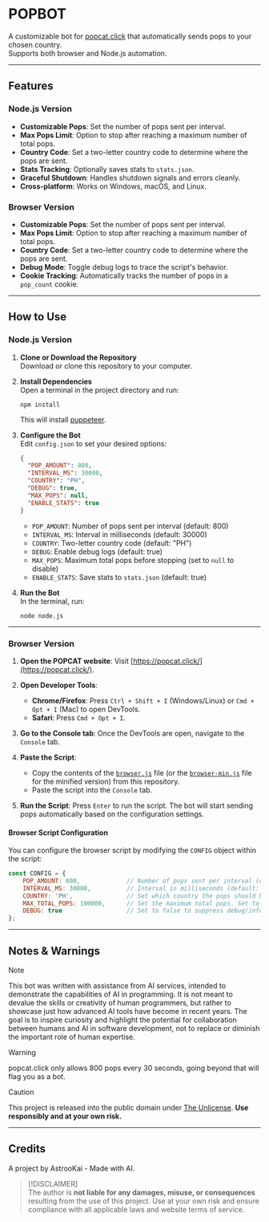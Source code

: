 # POPBOT

A customizable bot for [popcat.click](https://popcat.click/) that automatically sends pops to your chosen country.  
Supports both browser and Node.js automation.

---

## Features

### Node.js Version

- **Customizable Pops**: Set the number of pops sent per interval.
- **Max Pops Limit**: Option to stop after reaching a maximum number of total pops.
- **Country Code**: Set a two-letter country code to determine where the pops are sent.
- **Stats Tracking**: Optionally saves stats to `stats.json`.
- **Graceful Shutdown**: Handles shutdown signals and errors cleanly.
- **Cross-platform**: Works on Windows, macOS, and Linux.

### Browser Version

- **Customizable Pops**: Set the number of pops sent per interval.
- **Max Pops Limit**: Option to stop after reaching a maximum number of total pops.
- **Country Code**: Set a two-letter country code to determine where the pops are sent.
- **Debug Mode**: Toggle debug logs to trace the script's behavior.
- **Cookie Tracking**: Automatically tracks the number of pops in a `pop_count` cookie.

---

## How to Use

### Node.js Version

1. **Clone or Download the Repository**  
   Download or clone this repository to your computer.

2. **Install Dependencies**  
   Open a terminal in the project directory and run:
   ```
   npm install
   ```
   This will install [puppeteer](https://www.npmjs.com/package/puppeteer).

3. **Configure the Bot**  
   Edit `config.json` to set your desired options:
   ```json
   {
     "POP_AMOUNT": 800,
     "INTERVAL_MS": 30000,
     "COUNTRY": "PH",
     "DEBUG": true,
     "MAX_POPS": null,
     "ENABLE_STATS": true
   }
   ```
   - `POP_AMOUNT`: Number of pops sent per interval (default: 800)
   - `INTERVAL_MS`: Interval in milliseconds (default: 30000)
   - `COUNTRY`: Two-letter country code (default: "PH")
   - `DEBUG`: Enable debug logs (default: true)
   - `MAX_POPS`: Maximum total pops before stopping (set to `null` to disable)
   - `ENABLE_STATS`: Save stats to `stats.json` (default: true)

4. **Run the Bot**  
   In the terminal, run:
   ```
   node node.js
   ```

---

### Browser Version

1. **Open the POPCAT website**: Visit [https://popcat.click/](https://popcat.click/).
   
2. **Open Developer Tools**:
   - **Chrome/Firefox**: Press `Ctrl + Shift + I` (Windows/Linux) or `Cmd + Opt + I` (Mac) to open DevTools.
   - **Safari**: Press `Cmd + Opt + I`.

3. **Go to the Console tab**: Once the DevTools are open, navigate to the `Console` tab.

4. **Paste the Script**:
   - Copy the contents of the [`browser.js`](browser.js) file (or the [`browser-min.js`](browser-min.js) file for the minified version) from this repository.
   - Paste the script into the `Console` tab.

5. **Run the Script**: Press `Enter` to run the script. The bot will start sending pops automatically based on the configuration settings.

#### Browser Script Configuration

You can configure the browser script by modifying the `CONFIG` object within the script:

```javascript
const CONFIG = {
    POP_AMOUNT: 800,             // Number of pops sent per interval (default: 800)
    INTERVAL_MS: 30000,          // Interval in milliseconds (default: 30000)
    COUNTRY: 'PH',               // Set which country the pops should be sent to (default: 'PH')
    MAX_TOTAL_POPS: 100000,      // Set the maximum total pops. Set to null to disable stopping (default: 100000)
    DEBUG: true                  // Set to false to suppress debug/info logs in the console (default: true)
};
```

---

## Notes & Warnings

> [!NOTE]  
> This bot was written with assistance from AI services, intended to demonstrate the capabilities of AI in programming. It is not meant to devalue the skills or creativity of human programmers, but rather to showcase just how advanced AI tools have become in recent years. The goal is to inspire curiosity and highlight the potential for collaboration between humans and AI in software development, not to replace or diminish the important role of human expertise.

> [!WARNING]  
> popcat.click only allows 800 pops every 30 seconds, going beyond that will flag you as a bot.

> [!CAUTION]  
> This project is released into the public domain under [The Unlicense](LICENSE). **Use responsibly and at your own risk.**

---

## Credits

A project by AstrooKai - Made with AI.

> [!DISCLAIMER]  
> The author is **not liable for any damages, misuse, or consequences** resulting from the use of this project. Use at your own risk and ensure compliance with all applicable laws and website terms of service.
